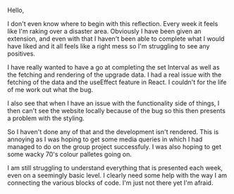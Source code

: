 Hello,

I don't even know where to begin with this reflection. Every week it feels like I'm raking over a disaster area. Obviously I have been given an extension, and even with that I haven't been able to complete what I would have liked and it all feels like a right mess so I'm struggling to see any positives.

I have really wanted to have a go at completing the set Interval as well as the fetching and rendering of the upgrade data. I had a real issue with the fetching of the data and the useEffect feature in React. I couldn't for the life of me work out what the bug.

I also see that when I have an issue with the functionality side of things, I then can't see the website locally because of the bug so this then presents a problem with the styling.

So I haven't done any of that and the development isn't rendered. This is annoying as I was hoping to get some media queries in which I had managed to do on the group project successfuly. I was also hoping to get some wacky 70's colour palletes going on.

I am still struggling to understand everything that is presented each week, even on a seemingly basic level. I clearly need some help with the way I am connecting the various blocks of code. I'm just not there yet I'm afraid.

